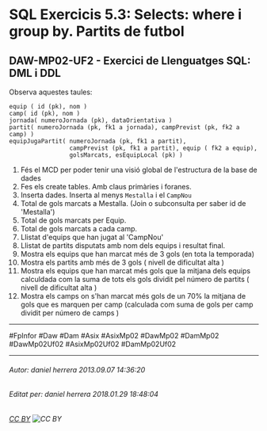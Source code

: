 # SQL Exercicis 5.3: Selects: where i group by. Partits de futbol
## DAW-MP02-UF2 - Exercici de Llenguatges SQL: DML i DDL
Observa aquestes taules:
    
    equip ( id (pk), nom )
    camp( id (pk), nom )
    jornada( numeroJornada (pk), dataOrientativa )
    partit( numeroJornada (pk, fk1 a jornada), campPrevist (pk, fk2 a camp) )
    equipJugaPartit( numeroJornada (pk, fk1 a partit), 
                     campPrevist (pk, fk1 a partit), equip ( fk2 a equip), 
                     golsMarcats, esEquipLocal (pk) )

1. Fés el MCD per poder tenir una visió global de l'estructura de la base de dades
1. Fes els create tables. Amb claus primàries i foranes.
2. Inserta dades. Inserta al menys `Mestalla` i el `CampNou`
2. Total de gols marcats a Mestalla. (Join o subconsulta per saber id de 'Mestalla')
3. Total de gols marcats per Equip.
3. Total de gols marcats a cada camp.
4. Llistat d'equips que han jugat al 'CampNou'
5. Llistat de partits disputats amb nom dels equips i resultat final.
6. Mostra els equips que han marcat més de 3 gols (en tota la temporada)
7. Mostra els partits amb més de 3 gols ( nivell de dificultat alta )
8. Mostra els equips que han marcat més gols que la mitjana dels equips calculdada com la suma de tots els gols dividit pel número de partits ( nivell de dificultat alta )
9. Mostra els camps on s'han marcat més gols de un 70% la mitjana de gols que es marquen per camp (calculada com suma de gols per camp dividit per número de camps )

---

#FpInfor #Daw #Dam #Asix #AsixMp02 #DawMp02 #DamMp02 #DawMp02Uf02 #AsixMp02Uf02 #DamMp02Uf02

---

###### Autor: daniel herrera 2013.09.07 14:36:20
###### Editat per: daniel herrera 2018.01.29 18:48:04
###### [CC BY](https://creativecommons.org/licenses/by/4.0/) ![CC BY](https://licensebuttons.net/l/by/3.0/80x15.png)
